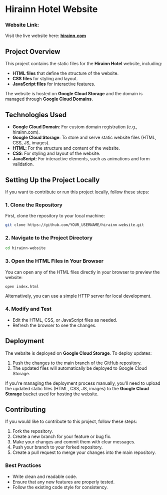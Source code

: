 # **Hirainn Hotel Website**


### **Website Link:**
Visit the live website here: [**hirainn.com**](https://hirainn.com)

## **Project Overview**

This project contains the static files for the **Hirainn Hotel** website, including:
- **HTML files** that define the structure of the website.
- **CSS files** for styling and layout.
- **JavaScript files** for interactive features.

The website is hosted on **Google Cloud Storage** and the domain is managed through **Google Cloud Domains**.

## **Technologies Used**

- **Google Cloud Domain**: For custom domain registration (e.g., hirainn.com).
- **Google Cloud Storage**: To store and serve static website files (HTML, CSS, JS, images).
- **HTML**: For the structure and content of the website.
- **CSS**: For styling and layout of the website.
- **JavaScript**: For interactive elements, such as animations and form validation.

## **Setting Up the Project Locally**

If you want to contribute or run this project locally, follow these steps:

### **1. Clone the Repository** 

First, clone the repository to your local machine:

```bash
git clone https://github.com/YOUR_USERNAME/hirainn-website.git
```

### **2. Navigate to the Project Directory**

```bash
cd hirainn-website
```

### **3. Open the HTML Files in Your Browser**

You can open any of the HTML files directly in your browser to preview the website:

```bash
open index.html
```

Alternatively, you can use a simple HTTP server for local development.

### **4. Modify and Test**

- Edit the HTML, CSS, or JavaScript files as needed.
- Refresh the browser to see the changes.

## **Deployment**

The website is deployed on **Google Cloud Storage**. To deploy updates:

1. Push the changes to the main branch of the GitHub repository.
2. The updated files will automatically be deployed to Google Cloud Storage.
   
If you're managing the deployment process manually, you'll need to upload the updated static files (HTML, CSS, JS, images) to the **Google Cloud Storage** bucket used for hosting the website.

## **Contributing**

If you would like to contribute to this project, follow these steps:

1. Fork the repository.
2. Create a new branch for your feature or bug fix.
3. Make your changes and commit them with clear messages.
4. Push your branch to your forked repository.
5. Create a pull request to merge your changes into the main repository.

### **Best Practices**
- Write clean and readable code.
- Ensure that any new features are properly tested.
- Follow the existing code style for consistency.
